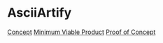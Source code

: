 # AsciiArtify

[Concept](/doc/Concept.md)
[Minimum Viable Product](/doc/MVP.md)
[Proof of Concept](/doc/POC.md)

